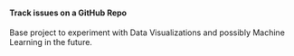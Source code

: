 #### Track issues on a GitHub Repo

Base project to experiment with Data Visualizations and possibly Machine Learning in the future.